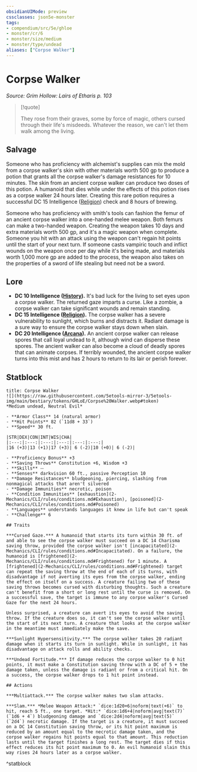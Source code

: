 ```yaml
---
obsidianUIMode: preview
cssclasses: json5e-monster
tags:
- compendium/src/5e/ghloe
- monster/cr/6
- monster/size/medium
- monster/type/undead
aliases: ["Corpse Walker"]
---
```

# Corpse Walker
*Source: Grim Hollow: Lairs of Etharis p. 103*  

> [!quote]  
> 
> They rose from their graves, some by force of magic, others cursed through their life's misdeeds. Whatever the reason, we can't let them walk among the living.

## Salvage

Someone who has proficiency with alchemist's supplies can mix the mold from a corpse walker's skin with other materials worth 500 gp to produce a potion that grants all the corpse walker's damage resistances for 10 minutes. The skin from an ancient corpse walker can produce two doses of this potion. A humanoid that dies while under the effects of this potion rises as a corpse walker 24 hours later. Creating this rare potion requires a successful DC 15 Intelligence ([Religion](2-Mechanics/CLI/rules/skills.md#Religion)) check and 8 hours of brewing.

Someone who has proficiency with smith's tools can fashion the femur of an ancient corpse walker into a one-handed melee weapon. Both femurs can make a two-handed weapon. Creating the weapon takes 10 days and extra materials worth 500 gp, and it's a magic weapon when complete. Someone you hit with an attack using the weapon can't regain hit points until the start of your next turn. If someone casts vampiric touch and inflict wounds on the weapon once per day while it's being made, and materials worth 1,000 more gp are added to the process, the weapon also takes on the properties of a sword of life stealing but need not be a sword.

## Lore

- **DC 10 Intelligence ([History](2-Mechanics/CLI/rules/skills.md#History)).** It's bad luck for the living to set eyes upon a corpse walker. The returned gaze imparts a curse. Like a zombie, a corpse walker can take significant wounds and remain standing.  
- **DC 15 Intelligence ([Religion](2-Mechanics/CLI/rules/skills.md#Religion)).** The corpse walker has a severe vulnerability to sunlight, which burns and distracts it. Radiant damage is a sure way to ensure the corpse walker stays down when slain.  
- **DC 20 Intelligence ([Arcana](2-Mechanics/CLI/rules/skills.md#Arcana)).** An ancient corpse walker can release spores that call loyal undead to it, although wind can disperse these spores. The ancient walker can also become a cloud of deadly spores that can animate corpses. If terribly wounded, the ancient corpse walker turns into this mist and has 2 hours to return to its lair or perish forever.  

## Statblock

```ad-statblock
title: Corpse Walker
![](https://raw.githubusercontent.com/5etools-mirror-3/5etools-img/main/bestiary/tokens/GHLoE/Corpse%20Walker.webp#token)
*Medium undead, Neutral Evil*

- **Armor Class** 14 (natural armor)
- **Hit Points** 82 (`11d8 + 33`)
- **Speed** 30 ft.

|STR|DEX|CON|INT|WIS|CHA|
|:---:|:---:|:---:|:---:|:---:|:---:|
|16 (+3)|13 (+1)|17 (+3)| 6 (-2)|10 (+0)| 6 (-2)|

- **Proficiency Bonus** +3
- **Saving Throws** Constitution +6, Wisdom +3
- **Skills** ⏤
- **Senses** darkvision 60 ft., passive Perception 10
- **Damage Resistances** bludgeoning, piercing, slashing from nonmagical attacks that aren't silvered
- **Damage Immunities** necrotic, poison
- **Condition Immunities** [exhaustion](2-Mechanics/CLI/rules/conditions.md#Exhaustion), [poisoned](2-Mechanics/CLI/rules/conditions.md#Poisoned)
- **Languages** understands languages it knew in life but can't speak
- **Challenge** 6

## Traits

***Cursed Gaze.*** A humanoid that starts its turn within 30 ft. of and able to see the corpse walker must succeed on a DC 14 Charisma saving throw, provided the corpse walker isn't [incapacitated](2-Mechanics/CLI/rules/conditions.md#Incapacitated). On a failure, the humanoid is [frightened](2-Mechanics/CLI/rules/conditions.md#Frightened) for 1 minute. A [frightened](2-Mechanics/CLI/rules/conditions.md#Frightened) target can repeat the saving throw at the end of each of its turns, with disadvantage if not averting its eyes from the corpse walker, ending the effect on itself on a success. A creature failing two of these saving throws becomes cursed with disturbing thoughts. Such a creature can't benefit from a short or long rest until the curse is removed. On a successful save, the target is immune to any corpse walker's Cursed Gaze for the next 24 hours.

Unless surprised, a creature can avert its eyes to avoid the saving throw. If the creature does so, it can't see the corpse walker until the start of its next turn. A creature that looks at the corpse walker in the meantime must immediately make the save.

***Sunlight Hypersensitivity.*** The corpse walker takes 20 radiant damage when it starts its turn in sunlight. While in sunlight, it has disadvantage on attack rolls and ability checks.

***Undead Fortitude.*** If damage reduces the corpse walker to 0 hit points, it must make a Constitution saving throw with a DC of 5 + the damage taken, unless the damage is radiant or from a critical hit. On a success, the corpse walker drops to 1 hit point instead.

## Actions

***Multiattack.*** The corpse walker makes two slam attacks.

***Slam.*** *Melee Weapon Attack:* `dice:1d20+6|noform|text(+6)` to hit, reach 5 ft., one target. *Hit:* `dice:1d6+4|noform|avg|text(7)` (`1d6 + 4`) bludgeoning damage and `dice:2d4|noform|avg|text(5)` (`2d4`) necrotic damage. If the target is a creature, it must succeed on a DC 14 Constitution saving throw, or its hit point maximum is reduced by an amount equal to the necrotic damage taken, and the corpse walker regains hit points equal to that amount. This reduction lasts until the target finishes a long rest. The target dies if this effect reduces its hit point maximum to 0. An evil humanoid slain this way rises 24 hours later as a corpse walker.
```
^statblock